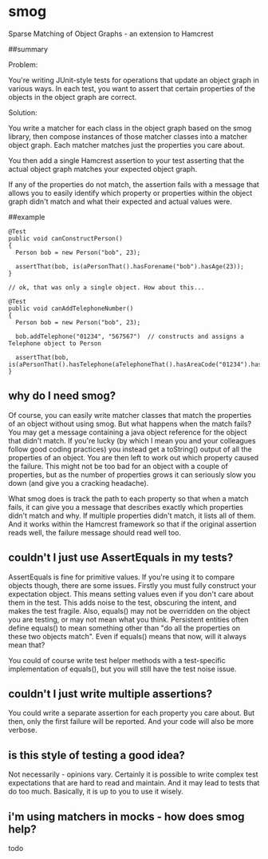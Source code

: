 # smog

Sparse Matching of Object Graphs - an extension to Hamcrest


##summary

Problem:

You're writing JUnit-style tests for operations that update an object graph in various ways. In each test, you want to assert that certain properties of the objects in the object graph are correct.

Solution:

You write a matcher for each class in the object graph based on the smog library, then compose instances of those matcher classes into a matcher object graph. Each matcher matches just the properties you care about.

You then add a single Hamcrest assertion to your test asserting that the actual object graph matches your expected object graph.

If any of the properties do not match, the assertion fails with a message that allows you to easily identify which property or properties within the object graph didn't match and what their expected and actual values were.

##example

```
@Test
public void canConstructPerson()
{
  Person bob = new Person("bob", 23);
  
  assertThat(bob, is(aPersonThat().hasForename("bob").hasAge(23));
}

// ok, that was only a single object. How about this...

@Test
public void canAddTelephoneNumber()
{
  Person bob = new Person("bob", 23);
  
  bob.addTelephone("01234", "567567")  // constructs and assigns a Telephone object to Person
  
  assertThat(bob, is(aPersonThat().hasTelephone(aTelephoneThat().hasAreaCode("01234").hasNumber("567567"))));
}
```

## why do I need smog?

Of course, you can easily write matcher classes that match the properties of an object without using smog. But what happens when the match fails? You may get a message containing a java object reference for the object that didn't match. If you're lucky (by which I mean you and your colleagues follow good coding practices) you instead get a toString() output of all the properties of an object. You are then left to work out which property caused the failure. This might not be too bad for an object with a couple of properties, but as the number of properties grows it can seriously slow you down (and give you a cracking headache).

What smog does is track the path to each property so that when a match fails, it can give you a message that describes exactly which properties didn't match and why. If multiple properties didn't match, it lists all of them. And it works within the Hamcrest framework so that if the original assertion reads well, the failure message should read well too.

## couldn't I just use AssertEquals in my tests?

AssertEquals is fine for primitive values. If you're using it to compare objects though, there are some issues. Firstly you must fully construct your expectation object. This means setting values even if you don't care about them in the test. This adds noise to the test, obscuring the intent, and makes the test fragile. Also, equals() may not be overridden on the object you are testing, or may not mean what you think. Persistent entities often define equals() to mean something other than "do all the properties on these two objects match". Even if equals() means that now, will it always mean that?

You could of course write test helper methods with a test-specific implementation of equals(), but you will still have the test noise issue.

## couldn't I just write multiple assertions?

You could write a separate assertion for each property you care about. But then, only the first failure will be reported. And your code will also be more verbose.

## is this style of testing a good idea?

Not necessarily - opinions vary. Certainly it is possible to write complex test expectations that are hard to read and maintain. And it may lead to tests that do too much. Basically, it is up to you to use it wisely.

## i'm using matchers in mocks - how does smog help?

todo

